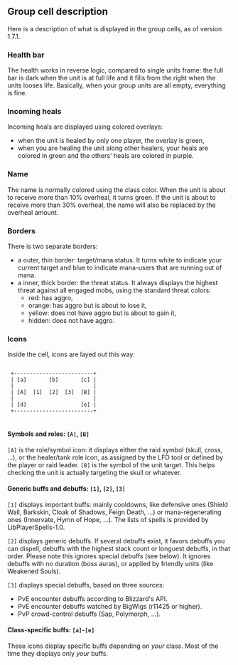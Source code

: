 ## Group cell description

Here is a description of what is displayed in the group cells, as of version 1.7.1.

### Health bar

The health works in reverse logic, compared to single units frame: the full bar is dark when the unit is at full life and it fills from the right when the units looses life. Basically, when your group units are all empty, everything is fine.

### Incoming heals

Incoming heals are displayed using colored overlays:
* when the unit is healed by only one player, the overlay is green,
* when you are healing the unit along other healers, your heals are colored in green and the others' heals are colored in purple.

### Name

The name is normally colored using the class color. When the unit is about to receive more than 10% overheal, it turns green. If the unit is about to receive more than 30% overheal, the name will also be replaced by the overheal amount.

### Borders

There is two separate borders:

* a outer, thin border: target/mana status. It turns white to indicate your current target and blue to indicate mana-users that are running out of mana.
* a inner, thick border: the threat status. It always displays the highest threat against all engaged mobs, using the standard threat colors:
    * red: has aggro,
    * orange: has aggro but is about to lose it,
    * yellow: does not have aggro but is about to gain it,
    * hidden: does not have aggro.

### Icons

Inside the cell, icons are layed out this way:

<pre>
<code>
 +-------------------------+
 | [a]       [b]       [c] |
 |                         |
 | [A]  [1]  [2]  [3]  [B] |
 |                         |
 | [d]                 [e] |
 +-------------------------+
</code>
</pre>

#### Symbols and roles: `[A]`, `[B]`

`[A]` is the role/symbol icon: it displays either the raid symbol (skull, cross, ...), or the healer/tank role icon, as assigned by the LFD tool or defined by the player or raid leader.
<code>[B]</code> is the symbol of the unit target. This helps checking the unit is actually targeting the skull or whatever.

#### Generic buffs and debuffs: `[1]`, `[2]`, `[3]`

`[1]` displays important buffs: mainly cooldowns, like defensive ones (Shield Wall, Barkskin, Cloak of Shadows, Feign Death, ...) or mana-regenerating ones (Innervate, Hymn of Hope, ...). The lists of spells is provided by LibPlayerSpells-1.0.

`[2]` displays generic debuffs. If several debuffs exist, it favors debuffs you can dispell, debuffs with the highest stack count or longuest debuffs, in that order. Please note this ignores special debuffs (see below). It ignores debuffs with no duration (boss auras), or applied by friendly units (like Weakened Souls).

`[3]` displays special debuffs, based on three sources:
* PvE encounter debuffs according to Blizzard's API.
* PvE encounter debuffs watched by BigWigs (r11425 or higher).
* PvP crowd-control debuffs (Sap, Polymorph, ...).

#### Class-specific buffs: `[a]`-`[e]`

These icons display specific buffs depending on *your* class. Most of the time they displays only *your* buffs.
